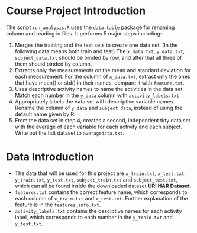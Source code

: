 # Course Project Introduction
The script `run_analysis.R` uses the `data.table` package for renaming column and reading in files. It performs 5 major steps including:
1. Merges the training and the test sets to create one data set. (In the following data means both train and test)
The `x_data.txt`, `y_data.txt`, `subject_data.txt` should be binded by row, and after that all three of them should binded by column.
2. Extracts only the measurements on the mean and standard deviation for each measurement. 
For the column of `x_data.txt`, extract only the ones that have mean() or std() in their names, compare it with `feature.txt`.
3. Uses descriptive activity names to name the activities in the data set
Match each number in the `y_data` column with `activity_labels.txt`
4. Appropriately labels the data set with descriptive variable names. 
Rename the column of `y_data` and `subject_data`, instead of using the default name given by R.
5. From the data set in step 4, creates a second, independent tidy data set with the average of each variable for each activity and each subject.   
Write out the tidt dataset to `averagedata.txt`.


# Data Introduction
- The data that will be used for this project are `x_train.txt`, `x_test.txt`, `y_train.txt`, `y_test.txt`, `subject_train.txt` and `subject_test.txt`, 
which can all be found inside the downloaded dataset **URI HAR Dataset**.
- `features.txt` contains the correct feature name, which corresponds to each column of `x_train.txt` and `x_test.txt`. Further explanation of the feature
is in the `features_info.txt`. 
- `activity_labels.txt` contains the desciptive names for each activity label, which corresponds to each number in the `y_train.txt` and `y_test.txt`.
